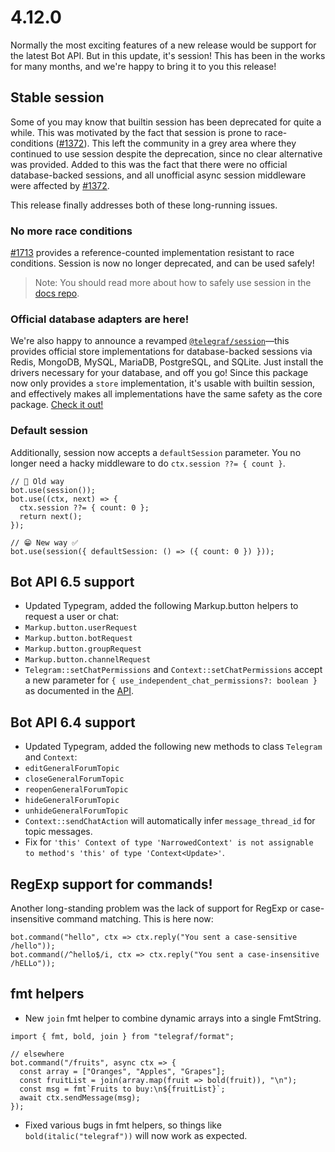 # 4.12.0

Normally the most exciting features of a new release would be support for the latest Bot API. But in this update, it's session! This has been in the works for many months, and we're happy to bring it to you this release!

## Stable session

Some of you may know that builtin session has been deprecated for quite a while. This was motivated by the fact that session is prone to race-conditions ([#1372](https://github.com/telegraf/telegraf/issues/1372)). This left the community in a grey area where they continued to use session despite the deprecation, since no clear alternative was provided. Added to this was the fact that there were no official database-backed sessions, and all unofficial async session middleware were affected by [#1372](https://github.com/telegraf/telegraf/issues/1372).

This release finally addresses both of these long-running issues.

### No more race conditions

[#1713](https://github.com/telegraf/telegraf/pull/1713) provides a reference-counted implementation resistant to race conditions. Session is now no longer deprecated, and can be used safely!

> Note: You should read more about how to safely use session in the [docs repo](https://github.com/feathers-studio/telegraf-docs/blob/b694bcc36b4f71fb1cd650a345c2009ab4d2a2a5/guide/session.md).

### Official database adapters are here!

We're also happy to announce a revamped [`@telegraf/session`](https://github.com/telegraf/session)—this provides official store implementations for database-backed sessions via Redis, MongoDB, MySQL, MariaDB, PostgreSQL, and SQLite. Just install the drivers necessary for your database, and off you go! Since this package now only provides a `store` implementation, it's usable with builtin session, and effectively makes all implementations have the same safety as the core package. [Check it out!](https://github.com/telegraf/session)

### Default session

Additionally, session now accepts a `defaultSession` parameter. You no longer need a hacky middleware to do `ctx.session ??= { count }`.

```TS
// 🤢 Old way
bot.use(session());
bot.use((ctx, next) => {
  ctx.session ??= { count: 0 };
  return next();
});

// 😁 New way ✅
bot.use(session({ defaultSession: () => ({ count: 0 }) }));
```

## Bot API 6.5 support

- Updated Typegram, added the following Markup.button helpers to request a user or chat:
- `Markup.button.userRequest`
- `Markup.button.botRequest`
- `Markup.button.groupRequest`
- `Markup.button.channelRequest`
- `Telegram::setChatPermissions` and `Context::setChatPermissions` accept a new parameter for `{ use_independent_chat_permissions?: boolean }` as documented in the [API](https://core.telegram.org/bots/api#setchatpermissions).

## Bot API 6.4 support

- Updated Typegram, added the following new methods to class `Telegram` and `Context`:
- `editGeneralForumTopic`
- `closeGeneralForumTopic`
- `reopenGeneralForumTopic`
- `hideGeneralForumTopic`
- `unhideGeneralForumTopic`
- `Context::sendChatAction` will automatically infer `message_thread_id` for topic messages.
- Fix for `'this' Context of type 'NarrowedContext' is not assignable to method's 'this' of type 'Context<Update>'`.

## RegExp support for commands!

Another long-standing problem was the lack of support for RegExp or case-insensitive command matching. This is here now:

```TS
bot.command("hello", ctx => ctx.reply("You sent a case-sensitive /hello"));
bot.command(/^hello$/i, ctx => ctx.reply("You sent a case-insensitive /hELLo"));
```

## fmt helpers

- New `join` fmt helper to combine dynamic arrays into a single FmtString.

```TS
import { fmt, bold, join } from "telegraf/format";

// elsewhere
bot.command("/fruits", async ctx => {
  const array = ["Oranges", "Apples", "Grapes"];
  const fruitList = join(array.map(fruit => bold(fruit)), "\n");
  const msg = fmt`Fruits to buy:\n${fruitList}`;
  await ctx.sendMessage(msg);
});
```

- Fixed various bugs in fmt helpers, so things like `bold(italic("telegraf"))` will now work as expected.
